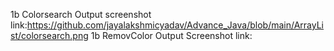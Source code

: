 1b Colorsearch Output screenshot link:https://github.com/jayalakshmicyadav/Advance_Java/blob/main/ArrayList/colorsearch.png
1b RemovColor Output Screenshot link:
